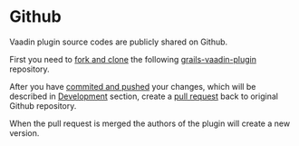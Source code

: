 # Github

Vaadin plugin source codes are publicly shared on Github.

First you need to [fork and clone](https://guides.github.com/activities/forking/index.html) the following [grails-vaadin-plugin](https://github.com/ondrej-kvasnovsky/grails-vaadin-plugin) repository.

After you have [commited and pushed](http://readwrite.com/2013/10/02/github-for-beginners-part-2) your changes, which will be described in [Development](Development) section, create a [pull request](https://guides.github.com/activities/forking/index.html) back to original Github repository.

When the pull request is merged the authors of the plugin will create a new version.


